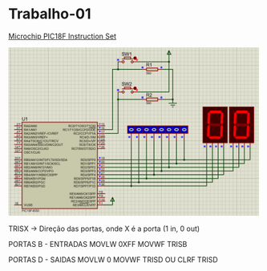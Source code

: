 # Trabalho-01

[Microchip PIC18F Instruction Set](http://technology.niagarac.on.ca/staff/mboldin/18F_Instruction_Set/)

<img src="Trabalho01/imagem_2022-10-06_200824121.png" alt="proteus" width="500px">

TRISX -> Direção das portas, onde X é a porta (1 in, 0 out)

PORTAS B - ENTRADAS
MOVLW 0XFF
MOVWF TRISB

PORTAS D - SAIDAS
MOVLW 0
MOVWF TRISD
OU
CLRF TRISD
